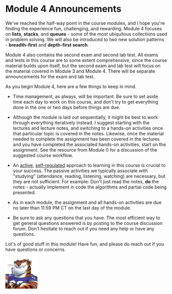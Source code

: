 # Module 4 Announcements

We've reached the half-way point in the course modules, and I hope you're
finding the experience fun, challenging, and rewarding. Module 4 focuses on
**lists**, **stacks**, and **queues** - some of the most ubiquitous
collections used in problem solving. We will also be introduced to two new
solution patterns - **breadth-first** and **depth-first search**.

Module 4 also contains the second exam and second lab test. All exams and tests
in this course are to some extent comprehensive, since the course material
builds upon itself, but the second exam and lab test will focus on the material
covered in Module 3 and Module 4. There will be separate announcements for the
exam and lab test.

As you begin Module 4, here are a few things to keep in mind.

- Time management, as always, will be important. Be sure to set aside time each
  day to work on this course, and don’t try to get everything done in the one or
  two days before things are due.

- Although the module is laid out sequentially, it might be best to work through
  everything iteratively instead. I suggest starting with the lectures and
  lecture notes, and switching to a hands-on activities once that particular
  topic is covered in the notes. Likewise, once the material needed to complete
  the assignment has been covered in the lectures and you have completed the
  associated hands-on activities, start on the assignment. See the resource from
  Module 0 for a discussion of the suggested course workflow.

- An [active](https://en.wikipedia.org/wiki/Active_learning),
  [self-regulated](https://en.wikipedia.org/wiki/Self-regulated_learning)
  approach to learning in this course is crucial to your success. The passive
  activities we typically associate with "studying" (attendance, reading,
  listening, watching) are necessary, but they are not sufficient. For example:
  Don't just read the notes, **do** the notes - actually implement in code the
  algorithms and partial code being presented. 

- As in each module, the assignment and all hands-on activities are due no later
  than 11:59 PM CT on the last day of the module.

- Be sure to ask any questions that you have. The most efficient way to get
  general questions answered is by posting to the course discussion forum. Don’t
  hesitate to reach out if you need any help or have any questions.

Lot's of good stuff in this module! Have fun, and please do reach out if you
have questions or concerns.

<img src="../../img/rags.jpg" width="100">

